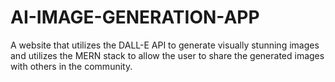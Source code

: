 # AI-IMAGE-GENERATION-APP
A website that utilizes the DALL-E API to generate visually stunning images and utilizes the MERN stack to allow the user to share the generated images with others in the community.
